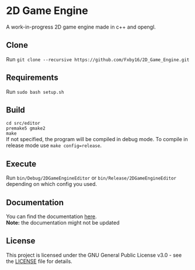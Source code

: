 # 2D Game Engine
A work-in-progress 2D game engine made in c++ and opengl.

## Clone
Run `git clone --recursive https://github.com/Fxby16/2D_Game_Engine.git`

## Requirements
Run `sudo bash setup.sh`

## Build
`cd src/editor`  
`premake5 gmake2`  
`make`  
If not specified, the program will be compiled in debug mode. To compile in release mode use `make config=release`.

## Execute
Run `bin/Debug/2DGameEngineEditor` or `bin/Release/2DGameEngineEditor` depending on which config you used.

## Documentation
You can find the documentation [here](https://fxby16.github.io/2D_Game_Engine/).  
**Note:** the documentation might not be updated

## License
This project is licensed under the GNU General Public License v3.0 - see the [LICENSE](LICENSE) file for details.